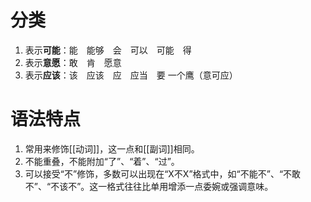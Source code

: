 # 分类
1. 表示**可能**：能　能够　会　可以　可能　得
2. 表示**意愿**：敢　肯　愿意
3. 表示**应该**：该　应该　应　应当　要
一个鹰（意可应）
# 语法特点
1. 常用来修饰[[动词]]，这一点和[[副词]]相同。
2. 不能重叠，不能附加“了”、“着”、“过”。
3. 可以接受“不”修饰，多数可以出现在“X不X”格式中，如“不能不”、“不敢不”、“不该不”。这一格式往往比单用增添一点委婉或强调意味。